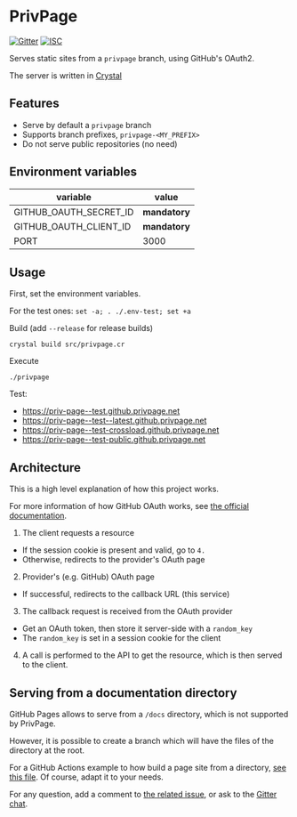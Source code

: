 # PrivPage

[![Gitter](https://img.shields.io/badge/chat-on_gitter-red.svg?style=flat-square)](https://gitter.im/Priv-Page/community)
[![ISC](https://img.shields.io/badge/License-ISC-blue.svg?style=flat-square)](https://en.wikipedia.org/wiki/ISC_license)

Serves static sites from a `privpage` branch, using GitHub's OAuth2.

The server is written in [Crystal](https://crystal-lang.org/)

## Features

- Serve by default a `privpage` branch
- Supports branch prefixes, `privpage-<MY_PREFIX>`
- Do not serve public repositories (no need)

## Environment variables

| variable             | value       |
|----------------------|-------------|
|GITHUB_OAUTH_SECRET_ID|**mandatory**|
|GITHUB_OAUTH_CLIENT_ID|**mandatory**|
|PORT                  | 3000        |

## Usage

First, set the environment variables.

For the test ones: `set -a; . ./.env-test; set +a`

Build (add `--release` for release builds)

`crystal build src/privpage.cr`

Execute

`./privpage`

Test:
- https://priv-page--test.github.privpage.net
- https://priv-page--test--latest.github.privpage.net
- https://priv-page--test-crossload.github.privpage.net
- https://priv-page--test-public.github.privpage.net

## Architecture

This is a high level explanation of how this project works.

For more information of how GitHub OAuth works, see [the official documentation](https://developer.github.com/apps/building-github-apps/identifying-and-authorizing-users-for-github-apps/).

1. The client requests a resource
- If the session cookie is present and valid, go to `4.`
- Otherwise, redirects to the provider's OAuth page

2. Provider's (e.g. GitHub) OAuth page
- If successful, redirects to the callback URL (this service)

3. The callback request is received from the OAuth provider
- Get an OAuth token, then store it server-side with a `random_key`
- The `random_key` is set in a session cookie for the client

4. A call is performed to the API to get the resource, which is then served to the client.

## Serving from a documentation directory

GitHub Pages allows to serve from a `/docs` directory, which is not supported by PrivPage.

However, it is possible to create a branch which will have the files of the directory at the root.

For a GitHub Actions example to how build a page site from a directory, [see this file](.github/workflows/documentation.yml).
Of course, adapt it to your needs.

For any question, add a comment to [the related issue](https://github.com/Priv-Page/privpage/issues/5), or ask to the [Gitter chat](https://gitter.im/Priv-Page/community).
